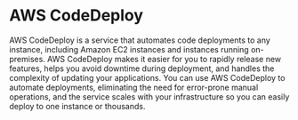 # AWS CodeDeploy

AWS CodeDeploy is a service that automates code deployments to any instance, including Amazon EC2 instances and instances running on-premises. AWS CodeDeploy makes it easier for you to rapidly release new features, helps you avoid downtime during deployment, and handles the complexity of updating your applications. You can use AWS CodeDeploy to automate deployments, eliminating the need for error-prone manual operations, and the service scales with your infrastructure so you can easily deploy to one instance or thousands.
